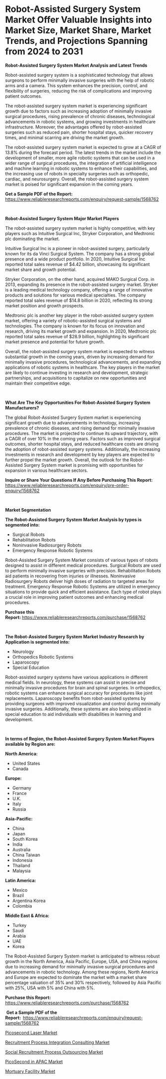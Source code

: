 <p><h1>Robot-Assisted Surgery System Market Offer Valuable Insights into Market Size, Market Share, Market Trends, and Projections Spanning from 2024 to 2031</h1></p><p><strong>Robot-Assisted Surgery System Market Analysis and Latest Trends</strong></p>
<p><p>Robot-assisted surgery system is a sophisticated technology that allows surgeons to perform minimally invasive surgeries with the help of robotic arms and a camera. This system enhances the precision, control, and flexibility of surgeries, reducing the risk of complications and improving patient outcomes.</p><p>The robot-assisted surgery system market is experiencing significant growth due to factors such as increasing adoption of minimally invasive surgical procedures, rising prevalence of chronic diseases, technological advancements in robotic systems, and growing investments in healthcare infrastructure. Moreover, the advantages offered by robot-assisted surgeries such as reduced pain, shorter hospital stays, quicker recovery times, and minimal scarring are driving the market growth.</p><p>The robot-assisted surgery system market is expected to grow at a CAGR of 13.8% during the forecast period. The latest trends in the market include the development of smaller, more agile robotic systems that can be used in a wider range of surgical procedures, the integration of artificial intelligence and machine learning in robotic systems to enhance their capabilities, and the increasing use of robots in specialty surgeries such as orthopedic, cardiac, and neurosurgery. Overall, the robot-assisted surgery system market is poised for significant expansion in the coming years.</p></p>
<p><strong>Get a Sample PDF of the Report:&nbsp;</strong> <a href="https://www.reliableresearchreports.com/enquiry/request-sample/1568762">https://www.reliableresearchreports.com/enquiry/request-sample/1568762</a></p>
<p>&nbsp;</p>
<p><strong>Robot-Assisted Surgery System Major Market Players</strong></p>
<p><p>The robot-assisted surgery system market is highly competitive, with key players such as Intuitive Surgical Inc, Stryker Corporation, and Medtronic plc dominating the market. </p><p>Intuitive Surgical Inc is a pioneer in robot-assisted surgery, particularly known for its da Vinci Surgical System. The company has a strong global presence and a wide product portfolio. In 2020, Intuitive Surgical Inc reported total sales revenue of $4.42 billion, showcasing its significant market share and growth potential.</p><p>Stryker Corporation, on the other hand, acquired MAKO Surgical Corp. in 2013, expanding its presence in the robot-assisted surgery market. Stryker is a leading medical technology company, offering a range of innovative products and solutions for various medical specialties. The company reported total sales revenue of $14.8 billion in 2020, reflecting its strong market position and growth prospects.</p><p>Medtronic plc is another key player in the robot-assisted surgery system market, offering a variety of robotic-assisted surgical systems and technologies. The company is known for its focus on innovation and research, driving its market growth and expansion. In 2020, Medtronic plc reported total sales revenue of $28.9 billion, highlighting its significant market presence and potential for future growth.</p><p>Overall, the robot-assisted surgery system market is expected to witness substantial growth in the coming years, driven by increasing demand for minimally invasive procedures, technological advancements, and expanding applications of robotic systems in healthcare. The key players in the market are likely to continue investing in research and development, strategic partnerships, and acquisitions to capitalize on new opportunities and maintain their competitive edge.</p></p>
<p>&nbsp;</p>
<p><strong>What Are The Key Opportunities For Robot-Assisted Surgery System Manufacturers?</strong></p>
<p><p>The global Robot-Assisted Surgery System market is experiencing significant growth due to advancements in technology, increasing prevalence of chronic diseases, and rising demand for minimally invasive procedures. The market is projected to continue its upward trajectory, with a CAGR of over 10% in the coming years. Factors such as improved surgical outcomes, shorter hospital stays, and reduced healthcare costs are driving the adoption of robot-assisted surgery systems. Additionally, the increasing investments in research and development by key players are expected to further propel the market growth. Overall, the outlook for the Robot-Assisted Surgery System market is promising with opportunities for expansion in various healthcare sectors.</p></p>
<p><strong>Inquire or Share Your Questions If Any Before Purchasing This Report:</strong> <a href="https://www.reliableresearchreports.com/enquiry/pre-order-enquiry/1568762">https://www.reliableresearchreports.com/enquiry/pre-order-enquiry/1568762</a></p>
<p>&nbsp;</p>
<p><strong>Market Segmentation</strong></p>
<p><strong>The Robot-Assisted Surgery System Market Analysis by types is segmented into:</strong></p>
<p><ul><li>Surgical Robots</li><li>Rehabilitation Robots</li><li>Noninvasive Radiosurgery Robots</li><li>Emergency Response Robotic Systems</li></ul></p>
<p><p>Robot-Assisted Surgery System Market consists of various types of robots designed to assist in different medical procedures. Surgical Robots are used to perform minimally invasive surgeries with precision. Rehabilitation Robots aid patients in recovering from injuries or illnesses. Noninvasive Radiosurgery Robots deliver high doses of radiation to targeted areas for treatment. Emergency Response Robotic Systems are utilized in emergency situations to provide quick and efficient assistance. Each type of robot plays a crucial role in improving patient outcomes and enhancing medical procedures.</p></p>
<p><strong>Purchase this Report:&nbsp;</strong><a href="https://www.reliableresearchreports.com/purchase/1568762">https://www.reliableresearchreports.com/purchase/1568762</a></p>
<p>&nbsp;</p>
<p><strong>The Robot-Assisted Surgery System Market Industry Research by Application is segmented into:</strong></p>
<p><ul><li>Neurology</li><li>Orthopedics Robotic Systems</li><li>Laparoscopy</li><li>Special Education</li></ul></p>
<p><p>Robot-assisted surgery systems have various applications in different medical fields. In neurology, these systems can assist in precise and minimally invasive procedures for brain and spinal surgeries. In orthopedics, robotic systems can enhance surgical accuracy for procedures like joint replacements. Laparoscopy benefits from robot-assisted systems by providing surgeons with improved visualization and control during minimally invasive surgeries. Additionally, these systems are also being utilized in special education to aid individuals with disabilities in learning and development.</p></p>
<p>&nbsp;</p>
<p><strong>In terms of Region, the Robot-Assisted Surgery System Market Players available by Region are:</strong></p>
<p>
    <p> <strong> North America: </strong>
        <ul>
            <li>United States</li>
            <li>Canada</li>
        </ul>
        </p> 
    <p> <strong> Europe: </strong>
        <ul>
            <li>Germany</li>
            <li>France</li>
            <li>U.K.</li>
            <li>Italy</li>
            <li>Russia</li>
        </ul>
        </p> 
    <p> <strong> Asia-Pacific: </strong>
        <ul>
            <li>China</li>
            <li>Japan</li>
            <li>South Korea</li>
            <li>India</li>
            <li>Australia</li>
            <li>China Taiwan</li>
            <li>Indonesia</li>
            <li>Thailand</li>
            <li>Malaysia</li>
        </ul>
        </p> 
    <p> <strong> Latin America: </strong>
        <ul>
            <li>Mexico</li>
            <li>Brazil</li>
            <li>Argentina Korea</li>
            <li>Colombia</li>
        </ul>
        </p> 
    <p> <strong> Middle East & Africa: </strong>
        <ul>
            <li>Turkey</li>
            <li>Saudi</li>
            <li>Arabia</li>
            <li>UAE</li>
            <li>Korea</li>
        </ul>
    </p>
    </p>
<p><p>The Robot-Assisted Surgery System market is anticipated to witness robust growth in the North America, Asia Pacific, Europe, USA, and China regions due to increasing demand for minimally invasive surgical procedures and advancements in robotic technology. Among these regions, North America and Europe are expected to dominate the market with a market share percentage valuation of 35% and 30% respectively, followed by Asia Pacific with 25%, USA with 5% and China with 5%.</p></p>
<p><strong>Purchase this Report: </strong><a href="https://www.reliableresearchreports.com/purchase/1568762">https://www.reliableresearchreports.com/purchase/1568762</a></p>
<p>&nbsp;<strong>Get a Sample PDF of the Report:&nbsp;&nbsp;</strong><a href="https://www.reliableresearchreports.com/enquiry/request-sample/1568762">https://www.reliableresearchreports.com/enquiry/request-sample/1568762</a></p>
<p><strong></strong></p>
<p><p><a href="https://issuu.com/reportprime-2/docs/picosecond-laser-market-size-2030.pptx">Picosecond Laser Market</a></p><p><a href="https://github.com/indrystar/Market-Research-Report-List-2/blob/main/recruitment-process-integration-consulting-market.md">Recruitment Process Integration Consulting Market</a></p><p><a href="https://github.com/AKSHATREPORTPRIME/Market-Research-Report-List-3/blob/main/social-recruitment-process-outsourcing-market.md">Social Recruitment Process Outsourcing Market</a></p><p><a href="https://issuu.com/reportprime-2/docs/picosecond-in-apac-market-size-2030.pptx">PicoSecond in APAC Market</a></p><p><a href="https://github.com/josesg55/Market-Research-Report-List-1/blob/main/mortuary-facility-market.md">Mortuary Facility Market</a></p></p>